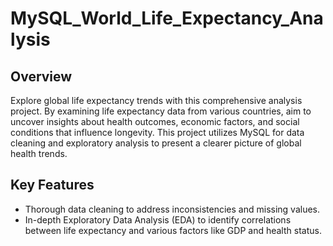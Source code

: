 # MySQL_World_Life_Expectancy_Analysis

## Overview
Explore global life expectancy trends with this comprehensive analysis project. By examining life expectancy data from various countries, aim to uncover insights about health outcomes, economic factors, and social conditions that influence longevity. This project utilizes MySQL for data cleaning and exploratory analysis to present a clearer picture of global health trends.

## Key Features
- Thorough data cleaning to address inconsistencies and missing values.
- In-depth Exploratory Data Analysis (EDA) to identify correlations between life expectancy and various factors like GDP and health status.

